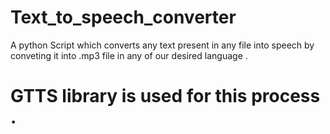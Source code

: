 # Text_to_speech_converter

A python Script which converts any text present in any file into speech by conveting it into .mp3 file in any of our desired language .
# GTTS library is used for this process .

